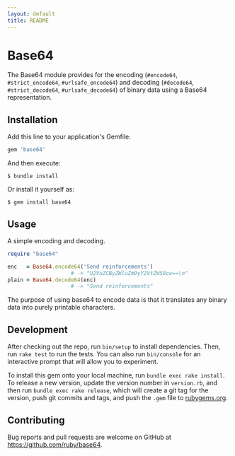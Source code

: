```yaml
---
layout: default
title: README
---
```


# Base64

The Base64 module provides for the encoding (`#encode64`, `#strict_encode64`,
`#urlsafe_encode64`) and decoding (`#decode64`, `#strict_decode64`,
`#urlsafe_decode64`) of binary data using a Base64 representation.

## Installation

Add this line to your application's Gemfile:

```ruby
gem 'base64'
```

And then execute:

    $ bundle install

Or install it yourself as:

    $ gem install base64

## Usage

A simple encoding and decoding.

```ruby
require "base64"

enc   = Base64.encode64('Send reinforcements')
                    # -> "U2VuZCByZWluZm9yY2VtZW50cw==\n"
plain = Base64.decode64(enc)
                    # -> "Send reinforcements"
```

The purpose of using base64 to encode data is that it translates any
binary data into purely printable characters.

## Development

After checking out the repo, run `bin/setup` to install dependencies. Then, run `rake test` to run the tests. You can also run `bin/console` for an interactive prompt that will allow you to experiment.

To install this gem onto your local machine, run `bundle exec rake install`. To release a new version, update the version number in `version.rb`, and then run `bundle exec rake release`, which will create a git tag for the version, push git commits and tags, and push the `.gem` file to [rubygems.org](https://rubygems.org).

## Contributing

Bug reports and pull requests are welcome on GitHub at https://github.com/ruby/base64.

